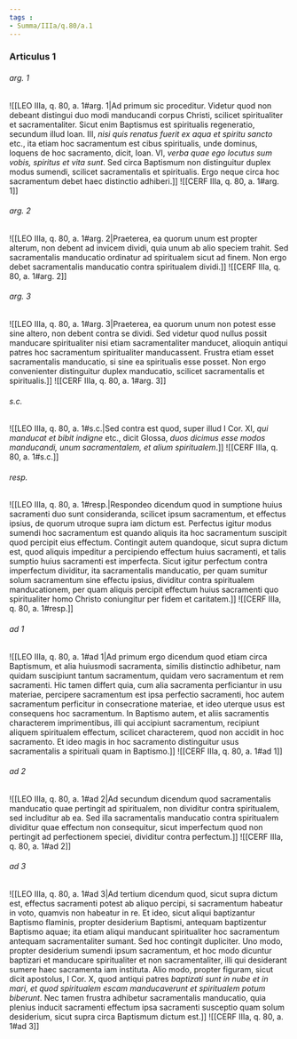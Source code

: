 ```yaml
---
tags : 
- Summa/IIIa/q.80/a.1
---
```


### Articulus 1

###### arg. 1
![[LEO IIIa, q. 80, a. 1#arg. 1|Ad primum sic proceditur. Videtur quod non debeant distingui duo modi manducandi corpus Christi, scilicet spiritualiter et sacramentaliter. Sicut enim Baptismus est spiritualis regeneratio, secundum illud Ioan. III, *nisi quis renatus fuerit ex aqua et spiritu sancto* etc., ita etiam hoc sacramentum est cibus spiritualis, unde dominus, loquens de hoc sacramento, dicit, Ioan. VI, *verba quae ego locutus sum vobis, spiritus et vita sunt*. Sed circa Baptismum non distinguitur duplex modus sumendi, scilicet sacramentalis et spiritualis. Ergo neque circa hoc sacramentum debet haec distinctio adhiberi.]]
![[CERF IIIa, q. 80, a. 1#arg. 1]]

###### arg. 2
![[LEO IIIa, q. 80, a. 1#arg. 2|Praeterea, ea quorum unum est propter alterum, non debent ad invicem dividi, quia unum ab alio speciem trahit. Sed sacramentalis manducatio ordinatur ad spiritualem sicut ad finem. Non ergo debet sacramentalis manducatio contra spiritualem dividi.]]
![[CERF IIIa, q. 80, a. 1#arg. 2]]

###### arg. 3
![[LEO IIIa, q. 80, a. 1#arg. 3|Praeterea, ea quorum unum non potest esse sine altero, non debent contra se dividi. Sed videtur quod nullus possit manducare spiritualiter nisi etiam sacramentaliter manducet, alioquin antiqui patres hoc sacramentum spiritualiter manducassent. Frustra etiam esset sacramentalis manducatio, si sine ea spiritualis esse posset. Non ergo convenienter distinguitur duplex manducatio, scilicet sacramentalis et spiritualis.]]
![[CERF IIIa, q. 80, a. 1#arg. 3]]

###### s.c.
![[LEO IIIa, q. 80, a. 1#s.c.|Sed contra est quod, super illud I Cor. XI, *qui manducat et bibit indigne* etc., dicit Glossa, *duos dicimus esse modos manducandi, unum sacramentalem, et alium spiritualem*.]]
![[CERF IIIa, q. 80, a. 1#s.c.]]

###### resp.
![[LEO IIIa, q. 80, a. 1#resp.|Respondeo dicendum quod in sumptione huius sacramenti duo sunt consideranda, scilicet ipsum sacramentum, et effectus ipsius, de quorum utroque supra iam dictum est. Perfectus igitur modus sumendi hoc sacramentum est quando aliquis ita hoc sacramentum suscipit quod percipit eius effectum. Contingit autem quandoque, sicut supra dictum est, quod aliquis impeditur a percipiendo effectum huius sacramenti, et talis sumptio huius sacramenti est imperfecta. Sicut igitur perfectum contra imperfectum dividitur, ita sacramentalis manducatio, per quam sumitur solum sacramentum sine effectu ipsius, dividitur contra spiritualem manducationem, per quam aliquis percipit effectum huius sacramenti quo spiritualiter homo Christo coniungitur per fidem et caritatem.]]
![[CERF IIIa, q. 80, a. 1#resp.]]

###### ad 1
![[LEO IIIa, q. 80, a. 1#ad 1|Ad primum ergo dicendum quod etiam circa Baptismum, et alia huiusmodi sacramenta, similis distinctio adhibetur, nam quidam suscipiunt tantum sacramentum, quidam vero sacramentum et rem sacramenti. Hic tamen differt quia, cum alia sacramenta perficiantur in usu materiae, percipere sacramentum est ipsa perfectio sacramenti, hoc autem sacramentum perficitur in consecratione materiae, et ideo uterque usus est consequens hoc sacramentum. In Baptismo autem, et aliis sacramentis characterem imprimentibus, illi qui accipiunt sacramentum, recipiunt aliquem spiritualem effectum, scilicet characterem, quod non accidit in hoc sacramento. Et ideo magis in hoc sacramento distinguitur usus sacramentalis a spirituali quam in Baptismo.]]
![[CERF IIIa, q. 80, a. 1#ad 1]]

###### ad 2
![[LEO IIIa, q. 80, a. 1#ad 2|Ad secundum dicendum quod sacramentalis manducatio quae pertingit ad spiritualem, non dividitur contra spiritualem, sed includitur ab ea. Sed illa sacramentalis manducatio contra spiritualem dividitur quae effectum non consequitur, sicut imperfectum quod non pertingit ad perfectionem speciei, dividitur contra perfectum.]]
![[CERF IIIa, q. 80, a. 1#ad 2]]

###### ad 3
![[LEO IIIa, q. 80, a. 1#ad 3|Ad tertium dicendum quod, sicut supra dictum est, effectus sacramenti potest ab aliquo percipi, si sacramentum habeatur in voto, quamvis non habeatur in re. Et ideo, sicut aliqui baptizantur Baptismo flaminis, propter desiderium Baptismi, antequam baptizentur Baptismo aquae; ita etiam aliqui manducant spiritualiter hoc sacramentum antequam sacramentaliter sumant. Sed hoc contingit dupliciter. Uno modo, propter desiderium sumendi ipsum sacramentum, et hoc modo dicuntur baptizari et manducare spiritualiter et non sacramentaliter, illi qui desiderant sumere haec sacramenta iam instituta. Alio modo, propter figuram, sicut dicit apostolus, I Cor. X, quod antiqui patres *baptizati sunt in nube et in mari, et quod spiritualem escam manducaverunt et spiritualem potum biberunt*. Nec tamen frustra adhibetur sacramentalis manducatio, quia plenius inducit sacramenti effectum ipsa sacramenti susceptio quam solum desiderium, sicut supra circa Baptismum dictum est.]]
![[CERF IIIa, q. 80, a. 1#ad 3]]

